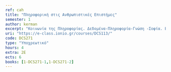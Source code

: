 ```yaml
---
ref: cah
title: "Πληροφορική στις Ανθρωπιστικές Επιστήμες"
semester: 1
author: kerman
excerpt: "Κοινωνία της Πληροφορίας. Δεδομένα-Πληροφορία-Γνώση -Σοφία. Εισαγωγή στο Διαδίκτυο και τον Ιστό. Εικονικά περιβάλλοντα Πληροφόρησης. Εικονικά Περιβάλλοντα Μάθησης. Μάθηση από Απόσταση. Ηλεκτρονικό Επιχειρείν. Ηλεκτρονικό εμπόριο. Τηλε-Εργασία. Ηλεκτρονική Διακυβέρνηση. Ηλεκτρονική Δημοκρατία. Ηλεκτρονική Τραπεζική. Ηλεκτρονική Υγεία. Το Ψηφιακό Χάσμα."
uri: "https://e-class.ionio.gr/courses/DCS113/"
code: DCS271
type: "Υποχρεωτικό"
hours: 4
extra: 2Ε
ects: 6
books: [1-DCS271-1,1-DCS271-2]
---
```



<!-- Βιβλιογραφία: 
- ["ΤΕΧΝΟΛΟΓΙΕΣ ΠΛΗΡΟΦΟΡΙΩΝ ΚΑΙ ΕΠΙΚΟΙΝΩΝΙΑΣ & ΚΟΙΝΩΝΙΑ", Ιωάννης Σ. Κουμπούρος](https://service.eudoxus.gr/search/#a/id:12996509/0)
 - ["Υπηρεσίες προστιθέμενης αξίας στο διαδίκτυο", Μήλιου Αμαλία Ν.,Πομπόρτσης Ανδρέας Σ.](https://service.eudoxus.gr/search/#a/id:18548907/0)
  
 -->
